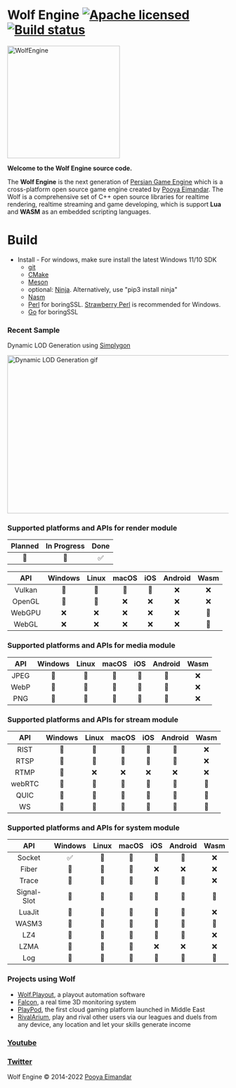 # Wolf Engine [![Apache licensed](https://img.shields.io/badge/license-Apache-blue)](https://github.com/WolfEngine/Wolf.Engine/blob/main/LICENSE.md) [![Build status](https://ci.appveyor.com/api/projects/status/nrk0kn83tp1n47h3/branch/master?svg=true)](https://ci.appveyor.com/project/PooyaEimandar/wolf-engine/branch/master)

<img src="https://raw.githubusercontent.com/WolfEngine/WolfEngine/main/Logo.png" width="256" height="256" alt="WolfEngine"/>
<p><b>Welcome to the Wolf Engine source code.</b></p> 
<p>The&nbsp;<b>Wolf Engine</b>&nbsp;is the next
generation of&nbsp;<a href="https://github.com/PooyaEimandar/PersianEngine">Persian Game Engine</a>&nbsp;which is a
cross-platform open source game engine created by&nbsp;<a href="https://pooyaeimandar.github.io/">Pooya Eimandar</a>.
The Wolf is a comprehensive set of C++ open source libraries for realtime rendering, realtime streaming and game developing, which is support <b>Lua</b> and <b>WASM</b> as an embedded scripting languages.</p>

# Build
- Install 
      - For windows, make sure install the latest Windows 11/10 SDK
	- [git](https://git-scm.com/downloads)
	- [CMake](https://cmake.org/download/)
	- [Meson](https://github.com/mesonbuild/meson/releases)
	- optional: [Ninja](https://ninja-build.org/). Alternatively, use "pip3 install ninja"
	- [Nasm](https://nasm.us/)
	- [Perl](https://www.perl.org/get.html) for boringSSL. [Strawberry Perl](https://strawberryperl.com/) is recommended for Windows.
	- [Go](https://go.dev/dl/) for boringSSL

### Recent Sample
<p>Dynamic LOD Generation using <a href="https://www.simplygon.com/" target="_blank">Simplygon</a></p>
<img src="https://raw.githubusercontent.com/WolfEngine/WolfEngine/wolf-2/samples/03_advances/07_lod/doc/view.gif" width="640" height="360" alt="Dynamic LOD Generation gif"/>

### Supported platforms and APIs for render module
| Planned | In Progress | Done |
|:-----------:|:-----------:|:-----------:|
| :memo:  | :construction: | :white_check_mark: | 

| API | Windows | Linux | macOS | iOS | Android | Wasm |
|:-----------:|:-----------:|:--------------------------:|:--------------:|:-------------:|:--------------:|:-------------:|
|  Vulkan | :construction: | :memo: | :memo: | :memo: | :x: | :x: |
|  OpenGL | :memo: | :memo: | :x: | :x: | :x: | :x: |
|  WebGPU | :x: | :x: | :x: | :x: | :x: | :memo: |
|  WebGL  | :x: | :x: | :x: | :x: | :x: | :memo: |

### Supported platforms and APIs for media module

| API | Windows | Linux | macOS | iOS | Android | Wasm |
|:-----------:|:-----------:|:--------------------------:|:--------------:|:-------------:|:--------------:|:-------------:|
| JPEG | :memo: | :memo: | :memo: | :memo: | :memo: | :x: |
| WebP | :memo: | :memo: | :memo: | :memo: | :memo: | :x: |
| PNG | :memo: | :memo: | :memo: | :memo: | :memo: | :x: |

### Supported platforms and APIs for stream module

| API | Windows | Linux | macOS | iOS | Android | Wasm |
|:-----------:|:-----------:|:--------------------------:|:--------------:|:-------------:|:--------------:|:-------------:|
| RIST | :construction: | :memo: | :memo: | :memo: | :memo: | :x: |
| RTSP | :memo: | :memo: | :memo: | :memo: | :memo: | :x: |
| RTMP | :memo: | :x: | :x: | :x: | :x: | :x: |
| webRTC | :memo: | :memo: | :memo: | :memo: | :memo: | :memo: |
| QUIC | :memo: | :memo: | :memo: | :memo: | :memo: | :memo: |
| WS | :memo: | :memo: | :memo: | :memo: | :memo: | :memo: |

### Supported platforms and APIs for system module

| API | Windows | Linux | macOS | iOS | Android | Wasm |
|:-----------:|:-----------:|:--------------------------:|:--------------:|:-------------:|:--------------:|:-------------:|
| Socket | :white_check_mark: | :memo: | :memo: | :memo: | :memo: | :x: |
| Fiber | :construction: | :memo: | :memo: | :x: | :x: | :x: |
| Trace | :construction: | :memo: | :memo: | :memo: | :memo: | :x: |
| Signal-Slot  | :construction: | :construction: | :construction: | :construction: | :construction: | :construction: |
| LuaJit  | :memo: | :memo: | :memo: | :memo: | :memo: | :x: |
| WASM3  | :memo: | :memo: | :memo: | :memo: | :memo: | :memo: |
| LZ4  | :construction: | :memo: | :memo: | :memo: | :memo: | :x: |
| LZMA  | :construction: | :memo: | :memo: | :x: | :x: | :x: |
| Log  | :construction: | :construction: | :construction: | :construction: | :construction: | :construction: |


### Projects using Wolf</h2>
* [Wolf.Playout](https://www.youtube.com/watch?v=EZSdEjBvuGY), a playout automation software
* [Falcon](https://youtu.be/ygpz35ddZ_4), a real time 3D monitoring system
* [PlayPod](https://playpod.ir), the first cloud gaming platform launched in Middle East
* [RivalArium](https://rivalarium.com), play and rival other users via our leagues and duels from any device, any location and let your skills generate income

### [Youtube](https://www.youtube.com/c/WolfEngine)
### [Twitter](https://www.twitter.com/Wolf_Engine)

Wolf Engine © 2014-2022 [Pooya Eimandar](https://www.linkedin.com/in/pooyaeimandar/)
